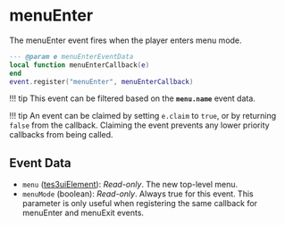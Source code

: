 # menuEnter

The menuEnter event fires when the player enters menu mode.

```lua
--- @param e menuEnterEventData
local function menuEnterCallback(e)
end
event.register("menuEnter", menuEnterCallback)
```

!!! tip
	This event can be filtered based on the **`menu.name`** event data.

!!! tip
	An event can be claimed by setting `e.claim` to `true`, or by returning `false` from the callback. Claiming the event prevents any lower priority callbacks from being called.

## Event Data

* `menu` ([tes3uiElement](../../types/tes3uiElement)): *Read-only*. The new top-level menu.
* `menuMode` (boolean): *Read-only*. Always true for this event. This parameter is only useful when registering the same callback for menuEnter and menuExit events.

